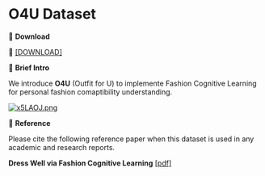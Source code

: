 # O4U Dataset


🖤 **Download**

🍒 [[DOWNLOAD]](https://hkaidlab-my.sharepoint.com/:u:/g/personal/xingxingzou_aidlab_hk/EShVuNwY6_hNh5RfQwzCEScBTTHDQ6vV31RyNJjzSJYTYg?e=lSYYKY)

🖤 **Brief Intro**

We introduce **O4U** (Outfit for U) to implemente Fashion Cognitive Learning for personal fashion comaptibility understanding.

[![x5LAOJ.png](https://s1.ax1x.com/2022/10/29/x5LAOJ.png)](https://imgse.com/i/x5LAOJ)


🖤 **Reference**

Please cite the following reference paper when this dataset is used in any academic and research reports.

**Dress Well via Fashion Cognitive Learning** [[pdf]]()

```bib

```

